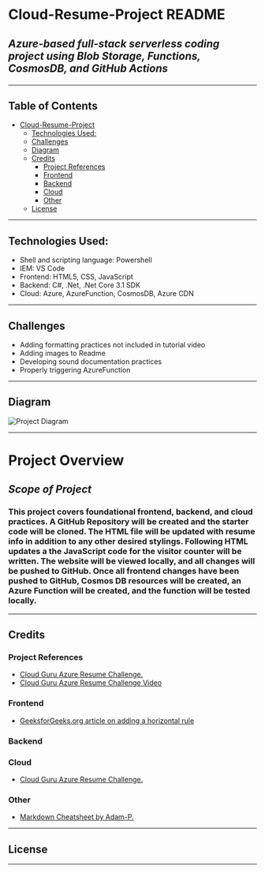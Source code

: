 # Cloud-Resume-Project README
## *Azure-based full-stack serverless coding project using Blob Storage, Functions, CosmosDB, and GitHub Actions*<hr>

## Table of Contents 
- [Cloud-Resume-Project](#cloud-resume-project) 
  - [Technologies Used:](#technologies-used)
  - [Challenges](#challenges)
  - [Diagram](#diagram)
  - [Credits](#credits)
    - [Project References](#project-references)
    - [Frontend](#frontend)
    - [Backend](#backend)
    - [Cloud](#cloud)
    - [Other](#other)
  - [License](#license)

<hr>

## Technologies Used:
- Shell and scripting language: Powershell
- IEM: VS Code
- Frontend: HTML5, CSS, JavaScript
- Backend: C#, .Net, .Net Core 3.1 SDK
- Cloud: Azure, AzureFunction, CosmosDB, Azure CDN
<hr>

## Challenges
- Adding formatting practices not included in tutorial video
- Adding images to Readme
- Developing sound documentation practices
- Properly triggering AzureFunction
<hr>

## Diagram 
![Project Diagram](diagram/../frontend/images/CRPDiagram.png)<hr>

# Project Overview
## *Scope of Project*
### This project covers foundational frontend, backend, and cloud practices. A GitHub Repository will be created and the starter code will be cloned. The HTML file will be updated with resume info in addition to any other desired stylings. Following HTML updates a the JavaScript code for the visitor counter will be written. The website will be viewed locally, and all changes will be pushed to GitHub. Once all frontend changes have been pushed to GitHub, Cosmos DB resources will be created, an Azure Function will be created, and the function will be tested locally.  

<hr>

## Credits

### Project References

- <a href="https://github.com/madebygps/cgc-azure-resume">Cloud Guru Azure Resume Challenge.</a>
- <a href="https://www.youtube.com/watch?v=ieYrBWmkfno&t=281s">Cloud Guru Azure Resume Challenge Video</a>
  
### Frontend
- <a href="https://www.geeksforgeeks.org/html-hr-tag/">GeeksforGeeks.org article on adding a horizontal rule</a>

### Backend

### Cloud

- <a href="https://github.com/madebygps/cgc-azure-resume">Cloud Guru Azure Resume Challenge.</a>
  
### Other
  
- <a href="https://github.com/adam-p/markdown-here/wiki/Markdown-Cheatsheet">Markdown Cheatsheet by Adam-P.</a>
  
<hr>

## License
<hr>

